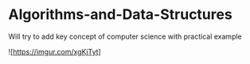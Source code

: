 # Algorithms-and-Data-Structures

Will try to add key concept of computer science with practical example

![https://imgur.com/xgKjTyt]

